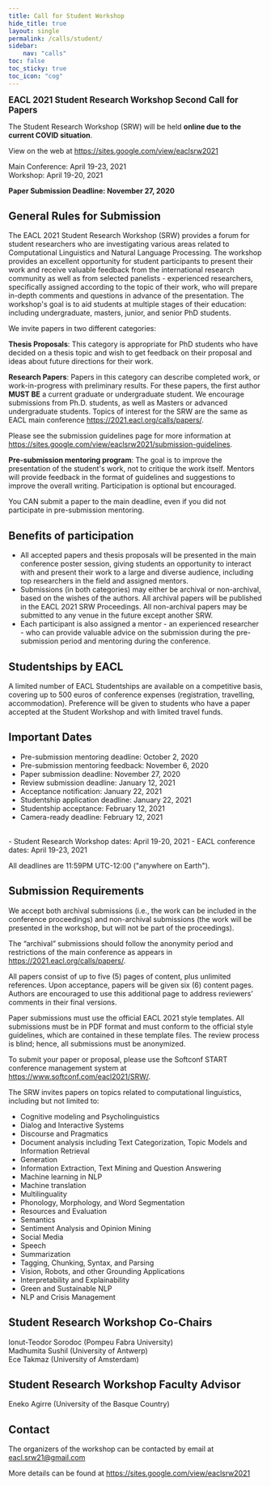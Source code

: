 ```yaml
---
title: Call for Student Workshop
hide_title: true
layout: single
permalink: /calls/student/
sidebar: 
    nav: "calls"
toc: false
toc_sticky: true
toc_icon: "cog"
---
```


<span style="font-weight: bolder;font-size: larger;">EACL 2021 Student Research Workshop Second Call for Papers</span>

The Student Research Workshop (SRW) will be held <strong>online due to the current COVID situation</strong>.

View on the web at <https://sites.google.com/view/eaclsrw2021>

Main Conference: April 19-23, 2021<br/>
Workshop: April 19-20, 2021

<strong>Paper Submission Deadline: November 27, 2020</strong>

## General Rules for Submission

The EACL 2021 Student Research Workshop (SRW) provides a forum for student researchers who are investigating various areas related to Computational Linguistics and Natural Language Processing. The workshop provides an excellent opportunity for student participants to present their work and receive valuable feedback from the international research community as well as from selected panelists - experienced researchers, specifically assigned according to the topic of their work, who will prepare in-depth comments and questions in advance of the presentation. The workshop's goal is to aid students at multiple stages of their education: including undergraduate, masters, junior, and senior PhD students.

We invite papers in two different categories:

<strong>Thesis Proposals</strong>: This category is appropriate for PhD students who have decided on a thesis topic and wish to get feedback on their proposal and ideas about future directions for their work.

<strong>Research Papers</strong>: Papers in this category can describe completed work, or work-in-progress with preliminary results. For these papers, the first author **MUST BE** a current graduate or undergraduate student. We encourage submissions from Ph.D. students, as well as Masters or advanced undergraduate students. Topics of interest for the SRW are the same as EACL main conference <https://2021.eacl.org/calls/papers/>.

Please see the submission guidelines page for more information at <https://sites.google.com/view/eaclsrw2021/submission-guidelines>.

<strong>Pre-submission mentoring program</strong>: The goal is to improve the presentation of the student's work, not to critique the work itself. Mentors will provide feedback in the format of guidelines and suggestions to improve the overall writing. Participation is optional but encouraged.

You CAN submit a paper to the main deadline, even if you did not participate in pre-submission mentoring.

## Benefits of participation

- All accepted papers and thesis proposals will be presented in the main conference poster session, giving students an opportunity to interact with and present their work to a large and diverse audience, including top researchers in the field and assigned mentors.
- Submissions (in both categories) may either be archival or non-archival, based on the wishes of the authors. All archival papers will be published in the EACL 2021 SRW Proceedings. All non-archival papers may be submitted to any venue in the future except another SRW.
- Each participant is also assigned a mentor - an experienced researcher - who can provide valuable advice on the submission during the pre-submission period and mentoring during the conference.

## Studentships by  EACL

A limited number of EACL Studentships are available on a competitive basis, covering up to 500 euros of conference expenses (registration, travelling, accommodation). Preference will be given to students who have a paper accepted at the Student Workshop and with limited travel funds.

## Important Dates

- Pre-submission mentoring deadline: October 2, 2020
- Pre-submission mentoring feedback: November 6, 2020
- Paper submission deadline: November 27, 2020
- Review submission deadline: January 12, 2021
- Acceptance notification: January 22, 2021
- Studentship application deadline: January 22, 2021
- Studentship acceptance: February 12, 2021
- Camera-ready deadline: February 12, 2021
<br/>
- Student Research Workshop dates: April 19-20, 2021
- EACL conference dates: April 19-23, 2021

All deadlines are 11:59PM UTC-12:00 ("anywhere on Earth").

## Submission Requirements

We accept both archival submissions (i.e., the work can be included in the conference proceedings) and non-archival submissions (the work will be presented in the workshop, but will not be part of the proceedings).

The “archival” submissions should follow the anonymity period and restrictions of the main conference as appears in <https://2021.eacl.org/calls/papers/>.

All papers consist of up to five (5) pages of content, plus unlimited references. Upon acceptance, papers will be given six (6) content pages. Authors are encouraged to use this additional page to address reviewers’ comments in their final versions.

Paper submissions must use the official EACL 2021 style templates. All submissions must be in PDF format and must conform to the official style guidelines, which are contained in these template files. The review process is blind; hence, all submissions must be anonymized.

To submit your paper or proposal, please use the Softconf START conference management system at <https://www.softconf.com/eacl2021/SRW/>.

The SRW invites papers on topics related to computational linguistics, including but not limited to:

- Cognitive modeling and Psycholinguistics
- Dialog and Interactive Systems
- Discourse and Pragmatics
- Document analysis including Text Categorization, Topic Models and Information Retrieval
- Generation
- Information Extraction, Text Mining and Question Answering
- Machine learning in NLP
- Machine translation
- Multilinguality
- Phonology, Morphology, and Word Segmentation
- Resources and Evaluation
- Semantics
- Sentiment Analysis and Opinion Mining
- Social Media
- Speech
- Summarization
- Tagging, Chunking, Syntax, and Parsing
- Vision, Robots, and other Grounding Applications
- Interpretability and Explainability
- Green and Sustainable NLP
- NLP and Crisis Management

## Student Research Workshop Co-Chairs

Ionut-Teodor Sorodoc (Pompeu Fabra University)<br/>
Madhumita Sushil (University of Antwerp)<br/>
Ece Takmaz (University of Amsterdam)<br/>

## Student Research Workshop Faculty Advisor

Eneko Agirre (University of the Basque Country)

## Contact

The organizers of the workshop can be contacted by email at [eacl.srw21@gmail.com](mailto:eacl.srw21@gmail.com)

More details can be found at <https://sites.google.com/view/eaclsrw2021>